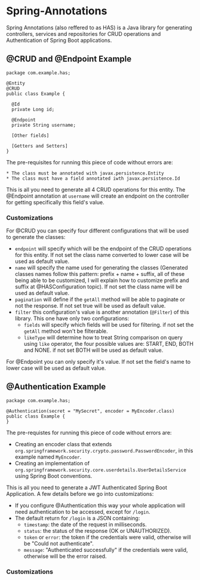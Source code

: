 # Spring-Annotations

Spring Annotations (also reffered to as HAS) is a Java library for generating controllers, services and repositories for CRUD operations and Authentication of Spring Boot applications. 

## @CRUD and @Endpoint Example
```
package com.example.has;

@Entity
@CRUD
public class Example {
  
  @Id
  private Long id;
  
  @Endpoint
  private String username;
  
  [Other fields]
  
  [Getters and Setters]
}
```

  The pre-requisites for running this piece of code without errors are:
  
    * The class must be annotated with javax.persistence.Entity
    * The class must have a field annotated iwth javax.persistence.Id
    
  This is all you need to generate all 4 CRUD operations for this entity.
  The @Endpoint annotation at `username` will create an endpoint on the controller for getting specifically this field's value.
  
### Customizations
  
  For @CRUD you can specify four different configurations that will be used to generate the classes:
    
  * `endpoint` will specify which will be the endpoint of the CRUD operations for this entity. If not set the class name converted to lower case will be used as default value.
  * `name` will specify the name used for generating the classes (Generated classes names follow this pattern: prefix + name + suffix, all of these being able to be customized, I will explain how to customize prefix and suffix at @HASConfiguration topic). If not set the class name will be used as default value.
  * `pagination` will define if the `getAll` method will be able to paginate or not the response. If not set true will be used as default value.
  * `filter` this configuration's value is another annotation (`@Filter`) of this library. This one have only two configurations:
    * `fields` will specify which fields will be used for filtering. if not set the `getAll` method won't be filterable.
    * `likeType` will determine how to treat String comparison on query using `like` operator, the four possible values are: START, END, BOTH and NONE. if not set BOTH will be used as default value.
        
  For @Endpoint you can only specify it's value. If not set the field's name to lower case will be used as default value.
  
## @Authentication Example
```
package com.example.has;

@Authentication(secret = "MySecret", encoder = MyEncoder.class)
public class Example {
}
```

  The pre-requistes for running this piece of code without errors are:
  
   * Creating an encoder class that extends `org.springframework.security.crypto.password.PasswordEncoder`, in this example named `MyEncoder`.
   * Creating an implementation of `org.springframework.security.core.userdetails.UserDetailsService` using Spring Boot conventions.
    
  This is all you need to generate a JWT Authenticated Spring Boot Application.
  A few details before we go into customizations: 
  
  * If you configure @Authentication this way your whole application will need authentication to be accessed, except for `/login`.
  * The default return for `/login` is a JSON containing:
    * `timestamp`: the date of the request in milliseconds.
    * `status`: the status of the response (OK or UNAUTHORIZED).
    * `token` or `error`: the token if the credentials were valid, otherwise will be "Could not  authenticate".
    * `message`: "Authenticated successfully" if the credentials were valid, otherwise will be the error raised.
  
### Customizations

  
